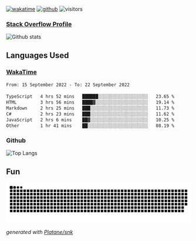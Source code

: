 [![wakatime](https://wakatime.com/badge/user/82c377cd-a54c-404c-b7df-177b313ca539.svg)](https://wakatime.com/@82c377cd-a54c-404c-b7df-177b313ca539)
[![github](https://img.shields.io/github/followers/xinthose?logo=github&style=plastic)](https://github.com/alanhamlett?tab=followers)
![visitors](https://visitor-badge.glitch.me/badge?page_id=xinthose&left_color=green&right_color=red)
### [Stack Overflow Profile](https://stackoverflow.com/users/4056146/xinthose)

![Github stats](https://github-readme-stats.vercel.app/api?username=xinthose&show_icons=true&theme=radical&count_private=true)

## Languages Used

### [WakaTime](https://wakatime.com/)
<!--START_SECTION:waka-->

```text
From: 15 September 2022 - To: 22 September 2022

TypeScript   4 hrs 52 mins   ██████░░░░░░░░░░░░░░░░░░░   23.65 %
HTML         3 hrs 56 mins   ████▓░░░░░░░░░░░░░░░░░░░░   19.14 %
Markdown     2 hrs 25 mins   ███░░░░░░░░░░░░░░░░░░░░░░   11.73 %
C#           2 hrs 23 mins   ███░░░░░░░░░░░░░░░░░░░░░░   11.62 %
JavaScript   2 hrs 6 mins    ██▓░░░░░░░░░░░░░░░░░░░░░░   10.25 %
Other        1 hr 41 mins    ██░░░░░░░░░░░░░░░░░░░░░░░   08.19 %
```

<!--END_SECTION:waka-->

### Github

![Top Langs](https://github-readme-stats.vercel.app/api/top-langs/?username=xinthose)

## Fun
![github contribution grid snake animation](https://raw.githubusercontent.com/xinthose/xinthose/output/github-contribution-grid-snake.svg)

_generated with [Platane/snk](https://github.com/Platane/snk)_
